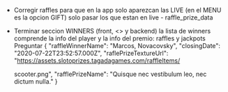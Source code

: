 - Corregir raffles para que en la app solo aparezcan las LIVE (en el MENU es la opcion GIFT)
  solo pasar los que estan en live - raffle_prize_data

- Terminar seccion WINNERS (front, <> y backend) la lista de winners comprende la info del player y la info del premio: raffles y jackpots
  Preguntar
  {
    "raffleWinnerName": "Marcos, Novacovsky",
    "closingDate": "2020-07-22T23:52:57.000Z",
    "raflePrizeTextureUrl": "https://assets.slotoprizes.tagadagames.com/raffleItems/

    scooter.png",
    "rafflePrizeName": "Quisque nec vestibulum leo, nec dictum nulla."
  }
